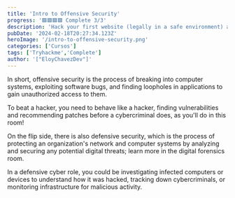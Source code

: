 ```yaml
---
title: 'Intro to Offensive Security'
progress: '🟩🟩🟩🟩 Complete 3/3'
description: 'Hack your first website (legally in a safe environment) and experience an ethical hacker's job.'
pubDate: '2024-02-18T20:27:34.123Z'
heroImage: '/intro-to-offensive-security.png'
categories: ['Cursos']
tags: ['Tryhackme','Complete']
author: '["EloyChavezDev"]'
---
```

In short, offensive security is the process of breaking into computer systems, exploiting software bugs, and finding loopholes in applications to gain unauthorized access to them.

To beat a hacker, you need to behave like a hacker, finding vulnerabilities and recommending patches before a cybercriminal does, as you'll do in this room!

On the flip side, there is also defensive security, which is the process of protecting an organization's network and computer systems by analyzing and securing any potential digital threats; learn more in the digital forensics room.

In a defensive cyber role, you could be investigating infected computers or devices to understand how it was hacked, tracking down cybercriminals, or monitoring infrastructure for malicious activity.